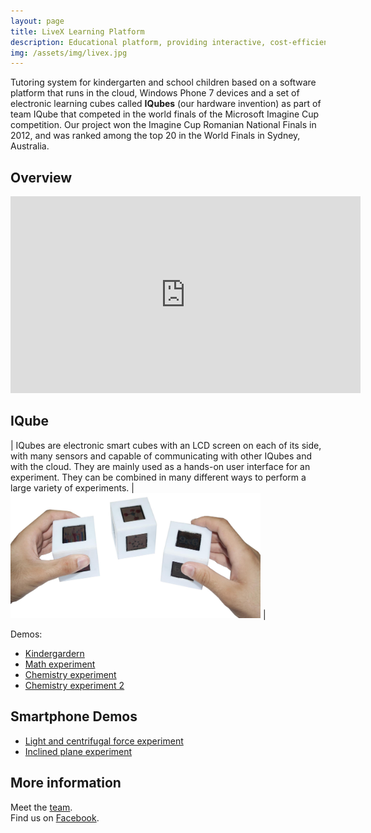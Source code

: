```yaml
---
layout: page
title: LiveX Learning Platform
description: Educational platform, providing interactive, cost-efficient and engaging educational science experiments by using IQubes, off-the-shelf devices and the cloud.
img: /assets/img/livex.jpg
---
```


Tutoring system for kindergarten and school children based on a software platform that runs in the cloud, Windows Phone 7 devices and a set of electronic learning cubes called <b>IQubes</b> (our hardware invention) as part of team IQube that competed in the world finals of the Microsoft Imagine Cup competition.
Our project won the Imagine Cup Romanian National Finals in 2012, and was ranked among the top 20 in the World Finals in Sydney, Australia.

## Overview

<iframe width="560" height="315" src="https://www.youtube.com/embed/We84bzNKbOA" frameborder="0" gesture="media" allow="encrypted-media" allowfullscreen></iframe>

## IQube

| IQubes are electronic smart cubes with an LCD screen on each of its side, with many sensors and capable of communicating with other IQubes and with the cloud. They are mainly used as a hands-on user interface for an experiment. They can be combined in many different ways to perform a large variety of experiments. | <img src="/assets/img/iqubes.jpg" alt="iqubes" width="400px" height="200px"> |


Demos:
- [Kindergardern](https://www.youtube.com/watch?v=5ECKVCUd-_U)
- [Math experiment](https://www.youtube.com/watch?v=ZXDn1UkRopU)
- [Chemistry experiment](https://www.youtube.com/watch?v=oRxCezetktQ)
- [Chemistry experiment 2](https://www.youtube.com/watch?v=_GwqvTuD3vU)


## Smartphone Demos
- [Light and centrifugal force experiment](https://www.youtube.com/watch?v=vw0UVKfAWHY)
- [Inclined plane experiment](https://www.youtube.com/watch?v=anV1wU7SF5E)


## More information

Meet the [team](https://www.youtube.com/watch?v=3nQ2rQ2Ef7g). <br />
Find us on [Facebook](https://www.facebook.com/LiveXLearningPlatform/).